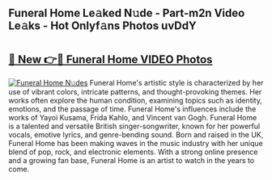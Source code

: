 ## Funeral Home Le𝚊ked N𝚞de - Part-m2n Video Le𝚊ks - Hot Onlyf𝚊ns Photos uvDdY

# <h2><a href="http://ab13696.deff.icu/?id=Funeral+Home">🔗 New 👉🔴 Funeral Home VIDEO Photos</a></h2>

[![Funeral Home N𝚞des](https://i.imgur.com/rIISA9y.gif)](http://ab13696.deff.icu/?id=Funeral+Home)
Funeral Home's artistic style is characterized by her use of vibrant colors, intricate patterns, and thought-provoking themes. Her works often explore the human condition, examining topics such as identity, emotions, and the passage of time. Funeral Home's influences include the works of Yayoi Kusama, Frida Kahlo, and Vincent van Gogh. Funeral Home is a talented and versatile British singer-songwriter, known for her powerful vocals, emotive lyrics, and genre-bending sound. Born and raised in the UK, Funeral Home has been making waves in the music industry with her unique blend of pop, rock, and electronic elements. With a strong online presence and a growing fan base, Funeral Home is an artist to watch in the years to come.
